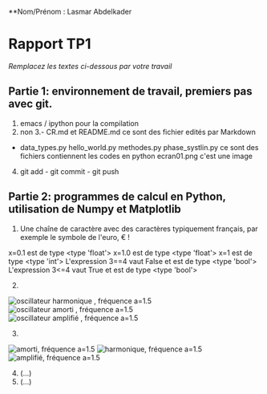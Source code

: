 
**Nom/Prénom : Lasmar Abdelkader 
# Rapport TP1
*Remplacez les textes ci-dessous par votre travail*
## Partie 1: environnement de travail, premiers pas avec git.
1. emacs / ipython pour la compilation 
2. non 
3.- CR.md et README.md  ce sont  des fichier edités par Markdown 
  - data_types.py
	hello_world.py 
	methodes.py 
	phase_systlin.py
	ce sont des fichiers contiennent les codes en python
	ecran01.png  c'est  une image 
4. git add  - git commit  - git push 
## Partie 2: programmes de calcul en Python, utilisation de Numpy et Matplotlib
1. Une chaîne de caractère avec des caractères typiquement français, par exemple le symbole de l'euro, € !

x=0.1 est de type <type 'float'>
x=1.0 est de type <type 'float'>
x=1 est de type <type 'int'>
L'expression 3==4 vaut False et est de type <type 'bool'>
L'expression 3<=4 vaut True et est de type <type 'bool'>


2. 
![oscillateur harmonique , fréquence a=1.5](https://github.com/upici/csm1-kaderlars/blob/master/tp1-decouverte/img/harmonic%20.png)
![oscillateur amorti , fréquence a=1.5](https://github.com/upici/csm1-kaderlars/blob/master/tp1-decouverte/img/Amorti%20.png)
![oscillateur amplifié , fréquence a=1.5](https://github.com/upici/csm1-kaderlars/blob/master/tp1-decouverte/img/Amplifié%20.png)

3. 

![amorti, fréquence a=1.5](https://github.com/upici/csm1-kaderlars/blob/master/tp1-decouverte/src/aaaa/amortii.png)
![harmonique, fréquence a=1.5](https://github.com/upici/csm1-kaderlars/blob/master/tp1-decouverte/src/aaaa/harmo.png)
![amplifié, fréquence a=1.5](https://github.com/upici/csm1-kaderlars/blob/master/tp1-decouverte/src/aaaa/amplifiéé.png)

4. (...)
5. (...)
